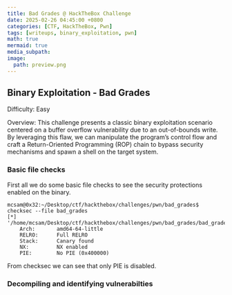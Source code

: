 ```yaml
---
title: Bad Grades @ HackTheBox Challenge
date: 2025-02-26 04:45:00 +0800
categories: [CTF, HackTheBox, Pwn]
tags: [writeups, binary_exploitation, pwn]
math: true
mermaid: true
media_subpath: 
image:
  path: preview.png
---
```


## Binary Exploitation - Bad Grades
Difficulty: Easy

Overview: This challenge presents a classic binary exploitation scenario centered on a buffer overflow vulnerability due to an out-of-bounds write. By leveraging this flaw, we can manipulate the program’s control flow and craft a Return-Oriented Programming (ROP) chain to bypass security mechanisms and spawn a shell on the target system. 

### Basic file checks
First all we do some basic file checks to see the security protections enabled on the binary. 
```
mcsam@0x32:~/Desktop/ctf/hackthebox/challenges/pwn/bad_grades$ checksec --file bad_grades
[*] '/home/mcsam/Desktop/ctf/hackthebox/challenges/pwn/bad_grades/bad_grades'
    Arch:       amd64-64-little
    RELRO:      Full RELRO
    Stack:      Canary found
    NX:         NX enabled
    PIE:        No PIE (0x400000)
```

From checksec we can see that only PIE is disabled.

### Decompiling and identifying vulnerabilties
